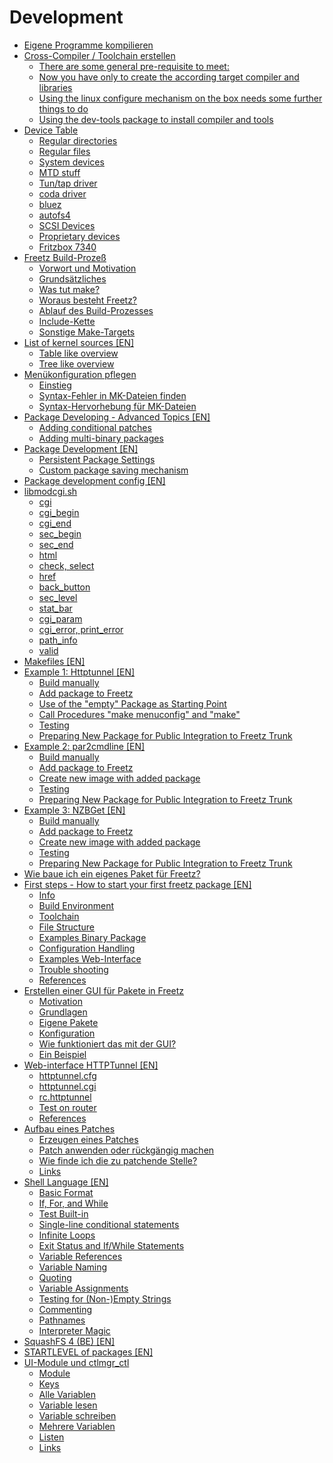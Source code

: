 [//]: # ( Do not edit this file! Run generate.sh to create it. )

# Development
  - [Eigene Programme kompilieren](compile_own_progs.md)
  - [Cross-Compiler / Toolchain erstellen](create_cross-compiler_toolchain.md)
    * [There are some general pre-requisite to meet:](create_cross-compiler_toolchain.md#there-are-some-general-pre-requisite-to-meet)
    * [Now you have only to create the according target compiler and libraries](create_cross-compiler_toolchain.md#now-you-have-only-to-create-the-according-target-compiler-and-libraries)
    * [Using the linux configure mechanism on the box needs some further things to do](create_cross-compiler_toolchain.md#using-the-linux-configure-mechanism-on-the-box-needs-some-further-things-to-do)
    * [Using the dev-tools package to install compiler and tools](create_cross-compiler_toolchain.md#using-the-dev-tools-package-to-install-compiler-and-tools)
  - [Device Table](device_table.md)
    * [Regular directories](device_table.md#regular-directories)
    * [Regular files](device_table.md#regular-files)
    * [System devices](device_table.md#system-devices)
    * [MTD stuff](device_table.md#mtd-stuff)
    * [Tun/tap driver](device_table.md#tuntap-driver)
    * [coda driver](device_table.md#coda-driver)
    * [bluez](device_table.md#bluez)
    * [autofs4](device_table.md#autofs4)
    * [SCSI Devices](device_table.md#scsi-devices)
    * [Proprietary devices](device_table.md#proprietary-devices)
    * [Fritzbox 7340](device_table.md#fritzbox-7340)
  - [Freetz Build-Prozeß](freetz_make.md)
    * [Vorwort und Motivation](freetz_make.md#vorwort-und-motivation)
    * [Grundsätzliches](freetz_make.md#grundsätzliches)
    * [Was tut make?](freetz_make.md#was-tut-make)
    * [Woraus besteht Freetz?](freetz_make.md#woraus-besteht-freetz)
    * [Ablauf des Build-Prozesses](freetz_make.md#ablauf-des-build-prozesses)
    * [Include-Kette](freetz_make.md#include-kette)
    * [Sonstige Make-Targets](freetz_make.md#sonstige-make-targets)
  - [List of kernel sources [EN]](kernel_sources.en.md)
    * [Table like overview](kernel_sources.en.md#table-like-overview)
    * [Tree like overview](kernel_sources.en.md#tree-like-overview)
  - [Menükonfiguration pflegen](menuconfig.md)
    * [Einstieg](menuconfig.md#einstieg)
    * [Syntax-Fehler in MK-Dateien finden](menuconfig.md#syntax-fehler-in-mk-dateien-finden)
    * [Syntax-Hervorhebung für MK-Dateien](menuconfig.md#syntax-hervorhebung-für-mk-dateien)
  - [Package Developing - Advanced Topics [EN]](package_development_advanced.en.md)
    * [Adding conditional patches](package_development_advanced.en.md#adding-conditional-patches)
    * [Adding multi-binary packages](package_development_advanced.en.md#adding-multi-binary-packages)
  - [Package Development [EN]](package_development_basics.en.md)
    * [Persistent Package Settings](package_development_basics.en.md#persistent-package-settings)
    * [Custom package saving mechanism](package_development_basics.en.md#custom-package-saving-mechanism)
  - [Package development config [EN]](package_development_config.en.md)
  - [libmodcgi.sh](package_development_libmodcgi.md)
    * [cgi](package_development_libmodcgi.md#cgi)
    * [cgi_begin](package_development_libmodcgi.md#cgi-begin)
    * [cgi_end](package_development_libmodcgi.md#cgi-end)
    * [sec_begin](package_development_libmodcgi.md#sec-begin)
    * [sec_end](package_development_libmodcgi.md#sec-end)
    * [html](package_development_libmodcgi.md#html)
    * [check, select](package_development_libmodcgi.md#check-select)
    * [href](package_development_libmodcgi.md#href)
    * [back_button](package_development_libmodcgi.md#back-button)
    * [sec_level](package_development_libmodcgi.md#sec-level)
    * [stat_bar](package_development_libmodcgi.md#stat-bar)
    * [cgi_param](package_development_libmodcgi.md#cgi-param)
    * [cgi_error, print_error](package_development_libmodcgi.md#cgi-error-print-error)
    * [path_info](package_development_libmodcgi.md#path-info)
    * [valid](package_development_libmodcgi.md#valid)
  - [Makefiles [EN]](package_development_makefiles.en.md)
  - [Example 1: Httptunnel [EN]](package_development_pkgexample1.en.md)
    * [Build manually](package_development_pkgexample1.en.md#build-manually)
    * [Add package to Freetz](package_development_pkgexample1.en.md#add-package-to-freetz)
    * [Use of the "empty" Package as Starting Point](package_development_pkgexample1.en.md#use-of-the-empty-package-as-starting-point)
    * [Call Procedures "make menuconfig" and "make"](package_development_pkgexample1.en.md#call-procedures-make-menuconfig-and-make)
    * [Testing](package_development_pkgexample1.en.md#testing)
    * [Preparing New Package for Public Integration to Freetz Trunk](package_development_pkgexample1.en.md#preparing-new-package-for-public-integration-to-freetz-trunk)
  - [Example 2: par2cmdline [EN]](package_development_pkgexample2.en.md)
    * [Build manually](package_development_pkgexample2.en.md#build-manually)
    * [Add package to Freetz](package_development_pkgexample2.en.md#add-package-to-freetz)
    * [Create new image with added package](package_development_pkgexample2.en.md#create-new-image-with-added-package)
    * [Testing](package_development_pkgexample2.en.md#testing)
    * [Preparing New Package for Public Integration to Freetz Trunk](package_development_pkgexample2.en.md#preparing-new-package-for-public-integration-to-freetz-trunk)
  - [Example 3: NZBGet [EN]](package_development_pkgexample3.en.md)
    * [Build manually](package_development_pkgexample3.en.md#build-manually)
    * [Add package to Freetz](package_development_pkgexample3.en.md#add-package-to-freetz)
    * [Create new image with added package](package_development_pkgexample3.en.md#create-new-image-with-added-package)
    * [Testing](package_development_pkgexample3.en.md#testing)
    * [Preparing New Package for Public Integration to Freetz Trunk](package_development_pkgexample3.en.md#preparing-new-package-for-public-integration-to-freetz-trunk)
  - [Wie baue ich ein eigenes Paket für Freetz?](package_development_simple.md)
  - [First steps - How to start your first freetz package [EN]](package_development_start.en.md)
    * [Info](package_development_start.en.md#info)
    * [Build Environment](package_development_start.en.md#build-environment)
    * [Toolchain](package_development_start.en.md#toolchain)
    * [File Structure](package_development_start.en.md#file-structure)
    * [Examples Binary Package](package_development_start.en.md#examples-binary-package)
    * [Configuration Handling](package_development_start.en.md#configuration-handling)
    * [Examples Web-Interface](package_development_start.en.md#examples-web-interface)
    * [Trouble shooting](package_development_start.en.md#trouble-shooting)
    * [References](package_development_start.en.md#references)
  - [Erstellen einer GUI für Pakete in Freetz](package_development_webcreate.md)
    * [Motivation](package_development_webcreate.md#motivation)
    * [Grundlagen](package_development_webcreate.md#grundlagen)
    * [Eigene Pakete](package_development_webcreate.md#eigene-pakete)
    * [Konfiguration](package_development_webcreate.md#konfiguration)
    * [Wie funktioniert das mit der GUI?](package_development_webcreate.md#wie-funktioniert-das-mit-der-gui)
    * [Ein Beispiel](package_development_webcreate.md#ein-beispiel)
  - [Web-interface HTTPTunnel [EN]](package_development_webexample.en.md)
    * [httptunnel.cfg](package_development_webexample.en.md#httptunnelcfg)
    * [httptunnel.cgi](package_development_webexample.en.md#httptunnelcgi)
    * [rc.httptunnel](package_development_webexample.en.md#rchttptunnel)
    * [Test on router](package_development_webexample.en.md#test-on-router)
    * [References](package_development_webexample.en.md#references)
  - [Aufbau eines Patches](patch.md)
    * [Erzeugen eines Patches](patch.md#erzeugen-eines-patches)
    * [Patch anwenden oder rückgängig machen](patch.md#patch-anwenden-oder-rückgängig-machen)
    * [Wie finde ich die zu patchende Stelle?](patch.md#wie-finde-ich-die-zu-patchende-stelle)
    * [Links](patch.md#links)
  - [Shell Language [EN]](shell_coding_conventions.en.md)
    * [Basic Format](shell_coding_conventions.en.md#basic-format)
    * [If, For, and While](shell_coding_conventions.en.md#if-for-and-while)
    * [Test Built-in](shell_coding_conventions.en.md#test-built-in)
    * [Single-line conditional statements](shell_coding_conventions.en.md#single-line-conditional-statements)
    * [Infinite Loops](shell_coding_conventions.en.md#infinite-loops)
    * [Exit Status and If/While Statements](shell_coding_conventions.en.md#exit-status-and-ifwhile-statements)
    * [Variable References](shell_coding_conventions.en.md#variable-references)
    * [Variable Naming](shell_coding_conventions.en.md#variable-naming)
    * [Quoting](shell_coding_conventions.en.md#quoting)
    * [Variable Assignments](shell_coding_conventions.en.md#variable-assignments)
    * [Testing for (Non-)Empty Strings](shell_coding_conventions.en.md#testing-for-non-empty-strings)
    * [Commenting](shell_coding_conventions.en.md#commenting)
    * [Pathnames](shell_coding_conventions.en.md#pathnames)
    * [Interpreter Magic](shell_coding_conventions.en.md#interpreter-magic)
  - [SquashFS 4 (BE) [EN]](squashfs4-be.en.md)
  - [STARTLEVEL of packages [EN]](startlevel_of_packages.en.md)
  - [UI-Module und ctlmgr_ctl](uimods.md)
    * [Module](uimods.md#module)
    * [Keys](uimods.md#keys)
    * [Alle Variablen](uimods.md#alle-variablen)
    * [Variable lesen](uimods.md#variable-lesen)
    * [Variable schreiben](uimods.md#variable-schreiben)
    * [Mehrere Variablen](uimods.md#mehrere-variablen)
    * [Listen](uimods.md#listen)
    * [Links](uimods.md#links)

